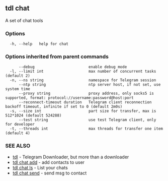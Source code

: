 ## tdl chat

A set of chat tools

### Options

```
  -h, --help   help for chat
```

### Options inherited from parent commands

```
      --debug                        enable debug mode
  -l, --limit int                    max number of concurrent tasks (default 2)
  -n, --ns string                    namespace for Telegram session
      --ntp string                   ntp server host, if not set, use system time
      --proxy string                 proxy address, only socks5 is supported, format: protocol://username:password@host:port
      --reconnect-timeout duration   Telegram client reconnection backoff timeout, infinite if set to 0 (default 2m0s)
  -s, --size int                     part size for transfer, max is 512*1024 (default 524288)
      --test string                  use test Telegram client, only for developer
  -t, --threads int                  max threads for transfer one item (default 4)
```

### SEE ALSO

* [tdl](tdl.md)	 - Telegram Downloader, but more than a downloader
* [tdl chat add](tdl_chat_add.md)	 - add contacts to user
* [tdl chat ls](tdl_chat_ls.md)	 - List your chats
* [tdl chat send](tdl_chat_send.md)	 - send msg to contact

